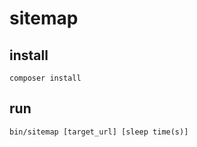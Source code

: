 # sitemap

## install
```
composer install
```

## run
```
bin/sitemap [target_url] [sleep time(s)]
```